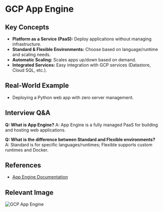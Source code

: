 # GCP App Engine

## Key Concepts
- **Platform as a Service (PaaS):** Deploy applications without managing infrastructure.
- **Standard & Flexible Environments:** Choose based on language/runtime and scaling needs.
- **Automatic Scaling:** Scales apps up/down based on demand.
- **Integrated Services:** Easy integration with GCP services (Datastore, Cloud SQL, etc.).

## Real-World Example
- Deploying a Python web app with zero server management.

## Interview Q&A
**Q: What is App Engine?**
A: App Engine is a fully managed PaaS for building and hosting web applications.

**Q: What is the difference between Standard and Flexible environments?**
A: Standard is for specific languages/runtimes; Flexible supports custom runtimes and Docker.

## References
- [App Engine Documentation](https://cloud.google.com/appengine/docs)

## Relevant Image
![GCP App Engine](https://cloud.google.com/images/products/appengine/appengine-diagram.png)
